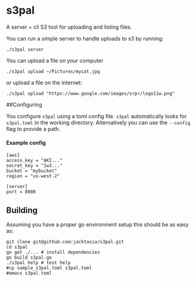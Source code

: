 # s3pal

A server + cli S3 tool for uploading and listing files.


You can run a simple server to handle uploads to s3 by running:

`./s3pal server`

You can upload a file on your computer

`./s3pal upload ~/Pictures/mycat.jpg`

or upload a file on the internet:

`./s3pal upload "https://www.google.com/images/srpr/logo11w.png"`

##Configuring

You configure `s3pal` using a toml config file. `s3pal` automatically looks for `s3pal.toml` in the working directory. Alternatively you can use the `--config` flag to provide a path.

#### Example config
	[aws]
	access_key = "AKI..."
	secret_key = "Iw3..."
	bucket = "mybucket"
	region = "us-west-2"

	[server]
	port = 8080


## Building

Assuming you have a proper go environment setup this should be as easy as:

    git clone git@github.com:jacktasia/s3pal.git
    cd s3pal
	go get ./... # install dependencies
	go build s3pal.go
	./s3pal help # test help
	#cp sample_s3pal.toml s3pal.toml
	#emacs s3pal.toml